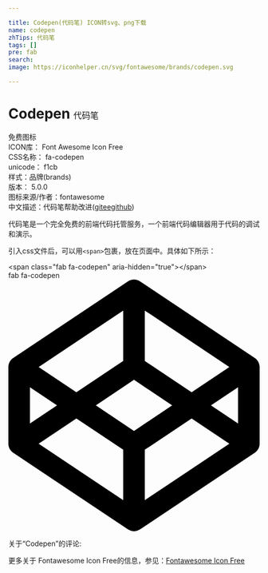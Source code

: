 ```yaml
---

title: Codepen(代码笔) ICON转svg、png下载
name: codepen
zhTips: 代码笔
tags: []
pre: fab
search: 
image: https://iconhelper.cn/svg/fontawesome/brands/codepen.svg

---
```


# Codepen  <small style="font-size: 60%;font-weight: 100">代码笔</small>


<div class="detail-page">
<p>
<span><span class="badge-success badge">免费图标</span> </span>
<br/>
<span>
ICON库：
<span class="badge-secondary badge">Font Awesome Icon Free</span> 
</span>
<br/>
<span>
CSS名称：
<span class="badge-secondary badge">fa-codepen</span> 
</span>
<br/>
<span>
unicode：
<span class="badge-secondary badge">f1cb</span> 
<copy-btn content='f1cb' btn-title=""></copy-btn>
<copy-btn :content='String.fromCodePoint(parseInt("f1cb", 16))' btn-title="复制U"></copy-btn>
</span><br/><span>样式：<span class="badge-light badge">品牌(brands)</span></span>
<br/>
<span>
版本：
<span class="badge-secondary badge">5.0.0</span> 
</span>
<br/>
<span>图标来源/作者：<span class="badge-light badge">fontawesome</span></span> 
<br/>
<span class="zh-detail">中文描述：<span class="badge-primary badge">代码笔</span><span class="help-link"><span>帮助改进</span>(<a href="https://gitee.com/liuwave/icon-helper/edit/master/json/fontawesome/brands/codepen.json" target="_blank" rel="noopener noreferrer">gitee</a><a href="https://github.com/liuwave/icon-helper/edit/master/json/fontawesome/brands/codepen.json" target="_blank" rel="noopener noreferrer">github</a></span>)</span><br/>
</p>
</div><div class="description description alert alert-light">代码笔是一个完全免费的前端代码托管服务，一个前端代码编辑器用于代码的调试和演示。</div>
<div class="alert alert-dark">
  <i class="fab fa-codepen fa-xs"></i>
  <i class="fab fa-codepen fa-sm"></i>
  <i class="fab fa-codepen fa-lg"></i>
  <i class="fab fa-codepen fa-2x"></i>
  <i class="fab fa-codepen fa-3x"></i>
  <i class="fab fa-codepen fa-5x"></i>
  <i class="fab fa-codepen fa-7x"></i>
</div>
<div>
  <p>引入css文件后，可以用<code>&lt;span&gt;</code>包裹，放在页面中。具体如下所示：    
  </p>
  <div class="alert alert-primary" style="font-size: 14px">
    &lt;span class="fab fa-codepen" aria-hidden="true"&gt;&lt;/span&gt;
    <copy-btn content='<span class="fab fa-codepen" aria-hidden="true"></span>'></copy-btn>
  </div>
  <div class="alert alert-secondary">
    <i class="fab fa-codepen"
    style="font-size: 24px"
    aria-hidden="true"></i> fab fa-codepen
    <copy-btn content="fab fa-codepen" btn-title="复制图标名称"></copy-btn>
  </div>
</div>
<div id="svg" class="svg-wrap">
<svg xmlns="http://www.w3.org/2000/svg" viewBox="0 0 512 512"><path d="M502.285 159.704l-234-156c-7.987-4.915-16.511-4.96-24.571 0l-234 156C3.714 163.703 0 170.847 0 177.989v155.999c0 7.143 3.714 14.286 9.715 18.286l234 156.022c7.987 4.915 16.511 4.96 24.571 0l234-156.022c6-3.999 9.715-11.143 9.715-18.286V177.989c-.001-7.142-3.715-14.286-9.716-18.285zM278 63.131l172.286 114.858-76.857 51.429L278 165.703V63.131zm-44 0v102.572l-95.429 63.715-76.857-51.429L234 63.131zM44 219.132l55.143 36.857L44 292.846v-73.714zm190 229.715L61.714 333.989l76.857-51.429L234 346.275v102.572zm22-140.858l-77.715-52 77.715-52 77.715 52-77.715 52zm22 140.858V346.275l95.429-63.715 76.857 51.429L278 448.847zm190-156.001l-55.143-36.857L468 219.132v73.714z"/></svg>
</div>
<detail full-name='fa-codepen'></detail>
<div>
<p>关于“Codepen”的评论:</p>
</div>
<Vssue title="关于“Codepen”的评论" ></Vssue>    
<div><p>更多关于  Fontawesome Icon Free的信息，参见：<a target="_blank" href="https://iconhelper.cn/fontawesome.html">Fontawesome Icon Free</a>
</p></div>
